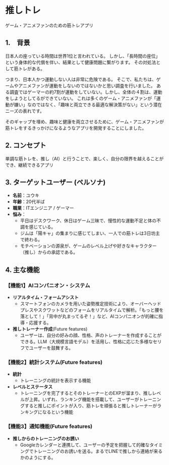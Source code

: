 # 推しトレ

ゲーム・アニメファンのための筋トレアプリ


## **1.　背景**

日本人の座っている時間は世界1位と言われている。
しかし、「長時間の座位」という身体的な代償を伴い、結果として健康問題に繋がります。
その対処法として筋トレがある。

つまり、日本人かつ運動しない人は非常に危険である。
そこで、私たちは、ゲームやアニメファンが運動をしないのではないかと思い調査を行いました。
ある調査ではゲーマーの約7割が運動をしていない。しかし、全体の４割は、運動をしようとしてるができていない。
これは多くのゲーム・アニメファンが「運動が嫌い」なのではなく、「趣味と両立できる最適な解決策がない」という潜在ニーズの表れです。

そのギャップを埋め、趣味と健康を両立させるために、ゲーム・アニメファンが筋トレをするきっかけになるようなアプリを開発することにしました。

## **2. コンセプト**

単調な筋トレを、推し（AI）と行うことで、楽しく、自分の限界を越えることができ、継続できるアプリ

## **3. ターゲットユーザー (ペルソナ)**

* **名前**：ユウキ
* **年齢**：20代半ば
* **職業**：ITエンジニア / ゲーマー
* **悩み**：
    * 平日はデスクワーク、休日はゲーム三昧で、慢性的な運動不足と体の不調を感じている。
    * ジムは「陽キャ」の集まりに感じてしまい、一人での筋トレは3日坊主で終わる。
    * モチベーションの源泉が、ゲームのレベル上げや好きなキャラクター（推し）からの承認である。

## **4. 主な機能**

### **【機能1】AIコンパニオン・システム**
* **リアルタイム・フォームアシスト**
    * スマートフォンのカメラを用いた姿勢推定技術により、オーバーヘッドプレスやスクワットなどのフォームをリアルタイムで解析。「もっと腰を落として！」「背中が丸まってるぞ！」など、AIコンパニオンが的確に指導・応援する。
* **推しトレーナー作成**(Future features)
    * ユーザーは、自分の好みの顔、性格、声のトレーナーを作成することができる。LLM（大規模言語モデル）を活用し、性格に応じた多様なセリフでユーザーを鼓舞する。

### **【機能2】統計システム**(Future features)
* **統計**
    * トレーニングの統計を表示する機能
* **レベルとステータス**
    * トレーニングを完了するとそのトレーナーとのEXPが溜まり、推しレベルが上昇。いずれ、ランキング機能を搭載して、ユーザーがトレーニングすると推しにポイントが入り、筋トレを頑張ると推しトレーナーがランキングになるという機能

### **【機能3】通知機能**(Future features)
* **推しからのトレーニングのお誘い**
    * Googleカレンダーと連携して、ユーザーの予定を把握して的確なタイミングでトレーニングのお誘いを送る。まるでLINEで推しから連絡が来るかのようにする。